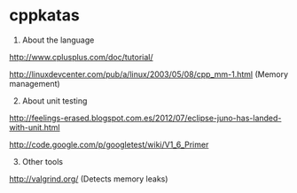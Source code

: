 cppkatas
========

1) About the language

http://www.cplusplus.com/doc/tutorial/

http://linuxdevcenter.com/pub/a/linux/2003/05/08/cpp_mm-1.html (Memory management)

2) About unit testing

http://feelings-erased.blogspot.com.es/2012/07/eclipse-juno-has-landed-with-unit.html

http://code.google.com/p/googletest/wiki/V1_6_Primer

3) Other tools

http://valgrind.org/ (Detects memory leaks)

